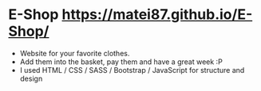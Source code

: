 # E-Shop https://matei87.github.io/E-Shop/

- Website for your favorite clothes.
- Add them into the basket, pay them and have a great week :P
- I used HTML / CSS / SASS / Bootstrap / JavaScript for structure and design

